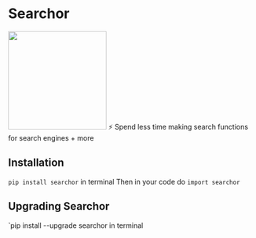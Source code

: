 # Searchor
<img height="200" width="200" src="https://media.discordapp.net/attachments/1006947177077166191/1013165217255006249/Searchor.png"/>
⚡️ Spend less time making search functions for search engines + more

## Installation
`pip install searchor` in terminal
Then in your code do `import searchor`

## Upgrading Searchor
`pip install --upgrade searchor in terminal

